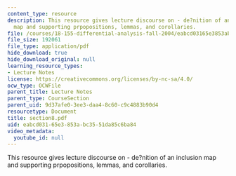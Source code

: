 ```yaml
---
content_type: resource
description: This resource gives lecture discourse on - de?nition of an inclusion
  map and supporting prpopositions, lemmas, and corollaries.
file: /courses/18-155-differential-analysis-fall-2004/eabcd03165e3853abc3551da85c6ba84_section8.pdf
file_size: 192061
file_type: application/pdf
hide_download: true
hide_download_original: null
learning_resource_types:
- Lecture Notes
license: https://creativecommons.org/licenses/by-nc-sa/4.0/
ocw_type: OCWFile
parent_title: Lecture Notes
parent_type: CourseSection
parent_uid: 9d37afe0-3ee3-daa4-8c60-c9c4883b90d4
resourcetype: Document
title: section8.pdf
uid: eabcd031-65e3-853a-bc35-51da85c6ba84
video_metadata:
  youtube_id: null
---
```

This resource gives lecture discourse on - de?nition of an inclusion map and supporting prpopositions, lemmas, and corollaries.